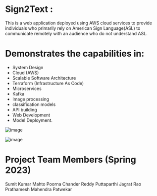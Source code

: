 
# Sign2Text :
This is a web application deployed using AWS cloud services to provide individuals who primarily rely on American Sign Language(ASL) to communicate remotely with an audience who do not understand ASL.


# Demonstrates the capabilities in:
* System Design
* Cloud (AWS)
* Scalable Software Architecture
* Terraform (Infrastructure As Code)
* Microservices
* Kafka
* Image processing
* classification models
* API building
* Web Development
* Model Deployment.

![image](https://github.com/swen-514-614-spr-2023-2/Sign2Text/assets/16373755/814ed54f-3991-4300-8972-093330df0f49)

![image](https://github.com/swen-514-614-spr-2023-2/Sign2Text/assets/16373755/1714379c-b3a2-4cee-8ba7-b770549a6734)

# Project Team Members (Spring 2023)
Sumit Kumar Mahto
Poorna Chander Reddy Puttaparthi
Jagrat Rao
Prathamesh Mahendra Patwekar
 
